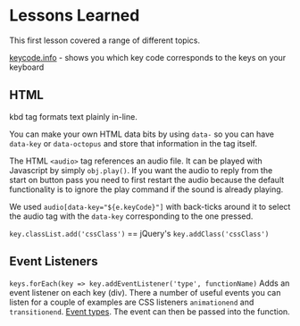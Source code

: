 # Lessons Learned

This first lesson covered a range of different topics.

[keycode.info](http://www.keycode.info) - shows you which key code corresponds to the keys on your keyboard

## HTML

kbd tag formats text plainly in-line.

You can make your own HTML data bits by using `data-` so you can have `data-key` or `data-octopus` and store that information in the tag itself.

The HTML `<audio>` tag references an audio file. It can be played with Javascript by simply `obj.play()`.
If you want the audio to reply from the start on button pass you need to first restart the audio because the default functionality is to ignore the play command if the sound is already playing.

We used `audio[data-key="${e.keyCode}"]` with back-ticks around it to select the audio tag with the `data-key` corresponding to the one pressed.

`key.classList.add('cssClass')` == jQuery's `key.addClass('cssClass')`

## Event Listeners

`keys.forEach(key => key.addEventListener('type', functionName)` Adds an event listener on each key (div). There a number of useful events you can listen for a couple of examples are CSS listeners `animationend` and `transitionend`. [Event types](https://developer.mozilla.org/en-US/docs/Web/Events).
The event can then be passed into the function.
